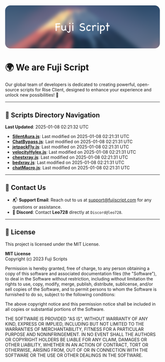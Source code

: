![Banner](.github/b.webp)

# 🌍 **We are Fuji Script**

Our global team of developers is dedicated to creating powerful, open-source scripts for Rise Client, designed to enhance your experience and unlock new possibilities! 🌟

---
<!-- SCRIPTS_NAVIGATION_START -->
## 📂 **Scripts Directory Navigation**

**Last Updated**: 2025-01-08 02:21:32 UTC

- **[SilentAura.js](scripts/SilentAura.js)**: Last modified on 2025-01-08 02:21:31 UTC
- **[ChatBypass.js](scripts/ChatBypass.js)**: Last modified on 2025-01-08 02:21:31 UTC
- **[jetpackFly.js](scripts/jetpackFly.js)**: Last modified on 2025-01-08 02:21:31 UTC
- **[velocityHylex.js](scripts/velocityHylex.js)**: Last modified on 2025-01-08 02:21:31 UTC
- **[chestxray.js](scripts/chestxray.js)**: Last modified on 2025-01-08 02:21:31 UTC
- **[bedxray.js](scripts/bedxray.js)**: Last modified on 2025-01-08 02:21:31 UTC
- **[chatMacro.js](scripts/chatMacro.js)**: Last modified on 2025-01-08 02:21:31 UTC

<!-- SCRIPTS_NAVIGATION_END -->

---

## 💬 **Contact Us**  
- 📬 **Support Email**: Reach out to us at [support@fujiscript.com](mailto:support@fujiscript.com) for any questions or assistance.  
- 💬 **Discord**: Contact **Leo728** directly at `Discord@leo728`.

---

## 📜 **License**

This project is licensed under the MIT License.  

**MIT License**  
Copyright (c) 2023 Fuji Scripts  

Permission is hereby granted, free of charge, to any person obtaining a copy of this software and associated documentation files (the "Software"), to deal in the Software without restriction, including without limitation the rights to use, copy, modify, merge, publish, distribute, sublicense, and/or sell copies of the Software, and to permit persons to whom the Software is furnished to do so, subject to the following conditions:  

The above copyright notice and this permission notice shall be included in all copies or substantial portions of the Software.  

THE SOFTWARE IS PROVIDED "AS IS", WITHOUT WARRANTY OF ANY KIND, EXPRESS OR IMPLIED, INCLUDING BUT NOT LIMITED TO THE WARRANTIES OF MERCHANTABILITY, FITNESS FOR A PARTICULAR PURPOSE AND NONINFRINGEMENT. IN NO EVENT SHALL THE AUTHORS OR COPYRIGHT HOLDERS BE LIABLE FOR ANY CLAIM, DAMAGES OR OTHER LIABILITY, WHETHER IN AN ACTION OF CONTRACT, TORT OR OTHERWISE, ARISING FROM, OUT OF OR IN CONNECTION WITH THE SOFTWARE OR THE USE OR OTHER DEALINGS IN THE SOFTWARE.  
